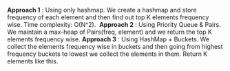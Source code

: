**Approach 1** : Using only hashmap. We create a hashmap and store frequency of each element and then find out top K elements frequency wise. Time complexity: O(N^2).
​
**Approach 2** : Using Priority Queue & Pairs. We maintain a max-heap of Pairs(freq, element) and we return the top K elements frequency wise.
​
**Approach 3** : Using HashMap + Buckets. We collect the elements frequency wise in buckets and then going from highest frequency buckets to lowest we collect the elements in them. Return K elements like this.